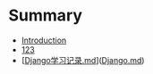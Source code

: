 # Summary

* [Introduction](README.md)
* [123](123.md)
* \[[Django学习记录.md](djangoxue-xi-ji-5f55-md.md)\]\([Django.md](djangoxue-xi-ji-5f55-md.md)\)



